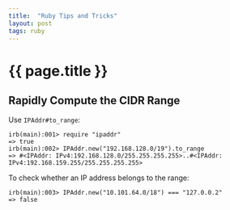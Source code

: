 ```yaml
---
title:  "Ruby Tips and Tricks"
layout: post
tags: ruby
---
```


# {{ page.title }}

## Rapidly Compute the CIDR Range

Use `IPAddr#to_range`:

```
irb(main):001> require "ipaddr"
=> true
irb(main):002> IPAddr.new("192.168.128.0/19").to_range
=> #<IPAddr: IPv4:192.168.128.0/255.255.255.255>..#<IPAddr: IPv4:192.168.159.255/255.255.255.255>
```

To check whether an IP address belongs to the range:

```
irb(main):003> IPAddr.new("10.101.64.0/18") === "127.0.0.2"
=> false
```
